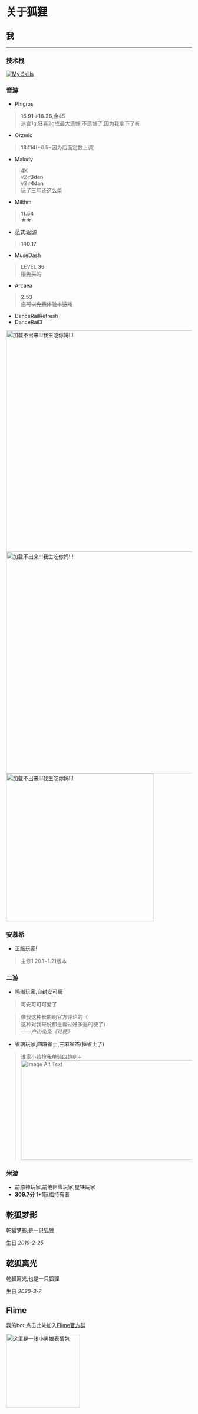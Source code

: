 # 关于狐狸

## 我

---

### 技术栈

[![My Skills](https://skillicons.dev/icons?i=js,html,css,nodejs,md)](https://skillicons.dev)

### 音游

- Phigros
> **15.91→16.26**,金45<br />迷宫1g,狂喜2g成最大遗憾,不遗憾了,因为我拿下了祈

- Orzmic
> **13.114**(+0.5~因为后面定数上调)

- Malody
> 4K<br />v2 **r3dan**<br />v3 **r4dan**<br />玩了三年还这么菜

- Milthm
> **11.54**<br />★★

- 范式:起源
> **140.17**

- MuseDash
> LEVEL **36**<br />~~限免买的~~

- Arcaea
> **2.53**<br />~~您可以免费体验本游戏~~

- DanceRailRefresh
- DanceRail3

<img src="../docs/b19.jpg" alt="加载不出来!!!我生吃你妈!!!" width="600" />
<br />
<img src="../docs/b50.jpg" alt="加载不出来!!!我生吃你妈!!!" width="600" />
<br />
<img src="https://api.lolimi.cn/API/preview/api.php?qq=&msg=我去是音游大神&msg2=教我教我教我&type=115" width="400" alt="加载不出来!!!我生吃你妈!!!"></img>

### 安慕希

- 正版玩家!
> 主修1.20.1~1.21版本

### 二游

- 鸣潮玩家,自封安可厨
> 可安可可可爱了

> 像我这种长期刷官方评论的（<br />这种对我来说都是看过好多遍的梗了）<br />*——户山兔兔《论梗》*

- 雀魂玩家,四麻雀士,三麻雀杰(掉雀士了)

> 谁家小孩抢我单骑四跳刻↓
> <img src="../docs/mahjong.jpg" alt="Image Alt Text" width="600" height="270" />

### 米游

- 前原神玩家,前绝区零玩家,星铁玩家
- **309.7分** 1+1阮梅持有者

## 乾狐梦影

乾狐梦影,是一只狐狸

生日 *2019-2-25*

## 乾狐离光

乾狐离光,也是一只狐狸

生日 *2020-3-7*

## Flime

我的bot,点击此处加入[Flime官方群](https://qm.qq.com/q/3Mlo2vX4Ks)

<img src="https://yugan.love/?name=小南梁" width="200px" height="200px" alt="这里是一张小男娘表情包"></img>